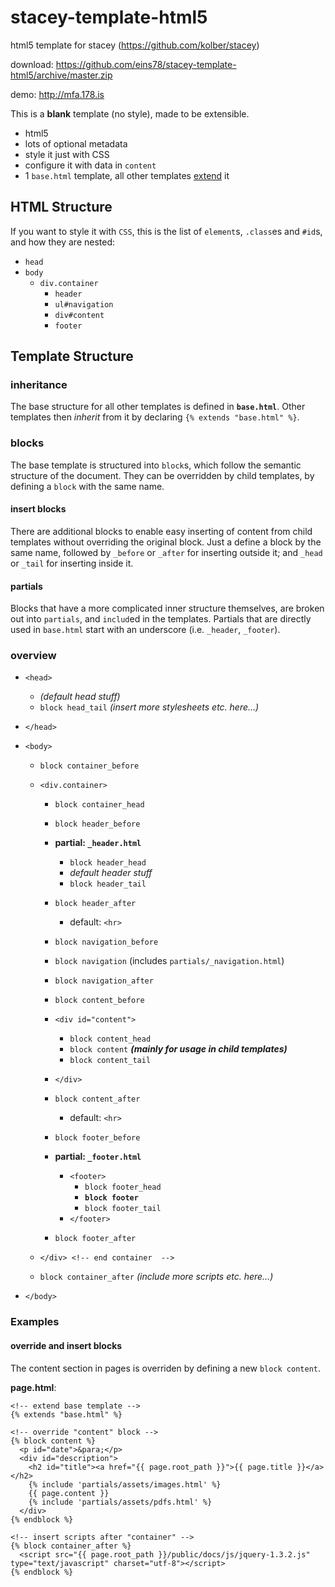 stacey-template-html5
=====================

html5 template for stacey (https://github.com/kolber/stacey)

download: <https://github.com/eins78/stacey-template-html5/archive/master.zip>

demo: <http://mfa.178.is>

This is a **blank** template (no style), made to be extensible.

- html5
- lots of optional metadata
- style it just with CSS
- configure it with data in `content`
- 1 `base.html` template, all other templates [extend](http://twig.sensiolabs.org/doc/templates.html#template-inheritance) it


## HTML Structure

If you want to style it with `CSS`, this is the list of `element`s, `.class`es and `#id`s, and how they are nested:

- `head`
- `body`
    - `div.container`
        - `header`
        - `ul#navigation`
        - `div#content`
        - `footer`

## Template Structure

### inheritance

The base structure for all other templates is defined in **`base.html`**.
Other templates then *inherit* from it by declaring `{% extends "base.html" %}`.

### blocks

The base template is structured into `block`s, which follow the semantic structure of the document. 
They can be overridden by child templates, by defining a `block` with the same name.

#### insert blocks

There are additional blocks to enable easy inserting of content from child templates without overriding the original block. 
Just a define a block by the same name, followed by `_before` or `_after` for inserting outside it; and `_head` or `_tail` for inserting inside it.

#### partials

Blocks that have a more complicated inner structure themselves, are broken out into `partials`, and `includ`ed in the templates.
Partials that are directly used in `base.html` start with an underscore (i.e. `_header`, `_footer`).

### overview

- `<head>`
    - *(default head stuff)*
    - `block head_tail` *(insert more stylesheets etc. here…)*
- `</head>`

- `<body>`
    - `block container_before`
    - `<div.container>`
      - `block container_head`

      - `block header_before`
      - **partial: `_header.html`**
        - `block header_head`
        - *default header stuff*
        - `block header_tail`

      - `block header_after`
        - default: `<hr>`

      - `block navigation_before`
      - `block navigation` (includes `partials/_navigation.html`)
      - `block navigation_after`

      - `block content_before`
      - `<div id="content">`
        - `block content_head`
        - `block content` ***(mainly for usage in child templates)***
        - `block content_tail`
      - `</div>`
      - `block content_after`
        - default: `<hr>`

      - `block footer_before`
      - **partial: `_footer.html`**
          - `<footer>`
            - `block footer_head`
            - **`block footer`**
            - `block footer_tail`
          - `</footer>`
      - `block footer_after`

    - `</div> <!-- end container  -->`
  - `block container_after` *(include more scripts etc. here…)*
    
- `</body>`


### Examples 

#### override and insert blocks

The content section in pages is overriden by defining a new `block content`.

**page.html**:

````html5
<!-- extend base template -->
{% extends "base.html" %}

<!-- override "content" block -->
{% block content %}
  <p id="date">&para;</p>
  <div id="description">
    <h2 id="title"><a href="{{ page.root_path }}">{{ page.title }}</a></h2>
    {% include 'partials/assets/images.html' %}
    {{ page.content }}
    {% include 'partials/assets/pdfs.html' %}
  </div>
{% endblock %}

<!-- insert scripts after "container" -->
{% block container_after %}
  <script src="{{ page.root_path }}/public/docs/js/jquery-1.3.2.js" type="text/javascript" charset="utf-8"></script>
{% endblock %}
````

